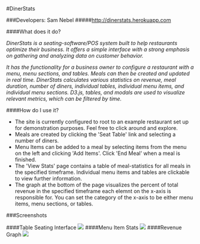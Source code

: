 #DinerStats

###Developers: Sam Nebel
#####<http://dinerstats.herokuapp.com>

####What does it do?  

*DinerStats is a seating-software/POS system built to help restaurants optimize their business. It offers a simple interface with a strong emphasis on gathering and analyzing data on customer behavior.*

*It has the functionality for a business owner to configure a restaurant with a menu, menu sections, and tables. Meals can then be created and updated in real time. DinerStats calculates various statistics on revenue, meal duration, number of diners, individual tables, individual menu items, and individual menu sections. D3.js, tables, and modals are used to visualize relevant metrics, which can be filtered by time.*

####How do I use it?
* The site is currently configured to root to an example restaurant set up for demonstration purposes. Feel free to click around and explore.
* Meals are created by clicking the 'Seat Table' link and selecting a number of diners.
* Menu Items can be added to a meal by selecting items from the menu on the left and clicking 'Add Items'. Click 'End Meal' when a meal is finished.
* The 'View Stats' page contains a table of meal-statistics for all meals in the specified timeframe. Individual menu items and tables are clickable to view further information.
* The graph at the bottom of the page visualizes the percent of total revenue in the specified timeframe each elemnt on the x-axis is responsible for. You can set the category of the x-axis to be either menu items, menu sections, or tables.

###Screenshots

####Table Seating Interface
![](http://i.imgur.com/CqF5SLx.png/ "")
####Menu Item Stats
![](http://i.imgur.com/5sFSsO8.png?1 "")
####Revenue Graph
![](http://i.imgur.com/x2BfHgH.png "")
